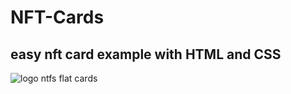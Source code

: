 # NFT-Cards
## easy nft card example with HTML and CSS




![logo ntfs flat cards](https://user-images.githubusercontent.com/68432004/158858532-55efde7d-2f4b-4a8d-8b71-cc86647d76f1.png)
